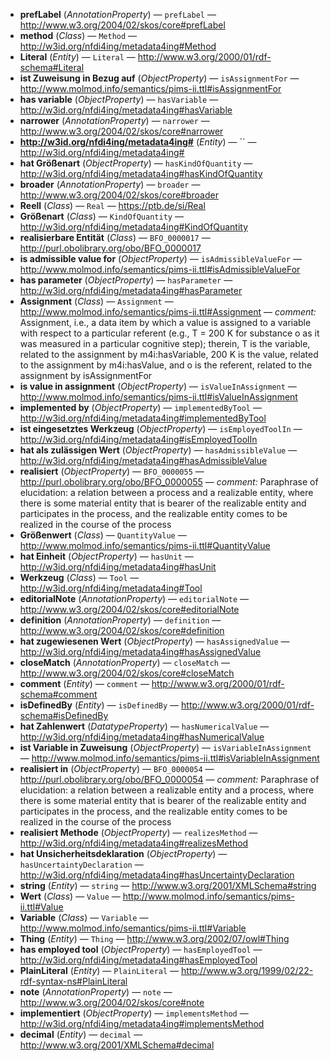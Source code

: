 - **prefLabel** (*AnnotationProperty*) — `prefLabel` — <http://www.w3.org/2004/02/skos/core#prefLabel>
  <span class='search-tokens' style='display:none'>http://www.w3.org/2004/02/skos/core#pref Label http://www.w3.org/2004/02/skos/core#pref label http://www.w3.org/2004/02/skos/core#prefLabel http://www.w3.org/2004/02/skos/core#preflabel pref Label pref label prefLabel preflabel</span>
- **method** (*Class*) — `Method` — <http://w3id.org/nfdi4ing/metadata4ing#Method>
  <span class='search-tokens' style='display:none'>Method http://w3id.org/nfdi4ing/metadata4ing# Method http://w3id.org/nfdi4ing/metadata4ing# method http://w3id.org/nfdi4ing/metadata4ing#Method http://w3id.org/nfdi4ing/metadata4ing#method method</span>
- **Literal** (*Entity*) — `Literal` — <http://www.w3.org/2000/01/rdf-schema#Literal>
  <span class='search-tokens' style='display:none'>Literal http://www.w3.org/2000/01/rdf schema# Literal http://www.w3.org/2000/01/rdf schema# literal http://www.w3.org/2000/01/rdf schema#Literal http://www.w3.org/2000/01/rdf-schema#Literal http://www.w3.org/2000/01/rdf-schema#literal literal</span>
- **ist Zuweisung in Bezug auf** (*ObjectProperty*) — `isAssignmentFor` — <http://www.molmod.info/semantics/pims-ii.ttl#isAssignmentFor>
  <span class='search-tokens' style='display:none'>http://www.molmod.info/semantics/pims ii.ttl#is Assignment For http://www.molmod.info/semantics/pims ii.ttl#is assignment for http://www.molmod.info/semantics/pims ii.ttl#isAssignmentFor http://www.molmod.info/semantics/pims-ii.ttl#isAssignmentFor http://www.molmod.info/semantics/pims-ii.ttl#isassignmentfor is Assignment For is assignment for isAssignmentFor isassignmentfor ist  Zuweisung in  Bezug auf ist  zuweisung in  bezug auf ist Zuweisung in Bezug auf ist zuweisung in bezug auf</span>
- **has variable** (*ObjectProperty*) — `hasVariable` — <http://w3id.org/nfdi4ing/metadata4ing#hasVariable>
  <span class='search-tokens' style='display:none'>has Variable has variable hasVariable hasvariable http://w3id.org/nfdi4ing/metadata4ing#has Variable http://w3id.org/nfdi4ing/metadata4ing#has variable http://w3id.org/nfdi4ing/metadata4ing#hasVariable http://w3id.org/nfdi4ing/metadata4ing#hasvariable</span>
- **narrower** (*AnnotationProperty*) — `narrower` — <http://www.w3.org/2004/02/skos/core#narrower>
  <span class='search-tokens' style='display:none'>http://www.w3.org/2004/02/skos/core#narrower narrower</span>
- **http://w3id.org/nfdi4ing/metadata4ing#** (*Entity*) — `` — <http://w3id.org/nfdi4ing/metadata4ing#>
  <span class='search-tokens' style='display:none'>http://w3id.org/nfdi4ing/metadata4ing#</span>
- **hat Größenart** (*ObjectProperty*) — `hasKindOfQuantity` — <http://w3id.org/nfdi4ing/metadata4ing#hasKindOfQuantity>
  <span class='search-tokens' style='display:none'>has Kind Of Quantity has kind of quantity hasKindOfQuantity haskindofquantity hat  Größenart hat  größenart hat Größenart hat größenart http://w3id.org/nfdi4ing/metadata4ing#has Kind Of Quantity http://w3id.org/nfdi4ing/metadata4ing#has kind of quantity http://w3id.org/nfdi4ing/metadata4ing#hasKindOfQuantity http://w3id.org/nfdi4ing/metadata4ing#haskindofquantity</span>
- **broader** (*AnnotationProperty*) — `broader` — <http://www.w3.org/2004/02/skos/core#broader>
  <span class='search-tokens' style='display:none'>broader http://www.w3.org/2004/02/skos/core#broader</span>
- **Reell** (*Class*) — `Real` — <https://ptb.de/si/Real>
  <span class='search-tokens' style='display:none'>Real Reell https://ptb.de/si/ Real https://ptb.de/si/ real https://ptb.de/si/Real https://ptb.de/si/real real reell</span>
- **Größenart** (*Class*) — `KindOfQuantity` — <http://w3id.org/nfdi4ing/metadata4ing#KindOfQuantity>
  <span class='search-tokens' style='display:none'>Größenart Kind Of Quantity KindOfQuantity größenart http://w3id.org/nfdi4ing/metadata4ing# Kind Of Quantity http://w3id.org/nfdi4ing/metadata4ing# kind of quantity http://w3id.org/nfdi4ing/metadata4ing#KindOfQuantity http://w3id.org/nfdi4ing/metadata4ing#kindofquantity kind of quantity kindofquantity</span>
- **realisierbare Entität** (*Class*) — `BFO_0000017` — <http://purl.obolibrary.org/obo/BFO_0000017>
  <span class='search-tokens' style='display:none'>BFO 0000017 BFO_0000017 bfo 0000017 bfo_0000017 http://purl.obolibrary.org/obo/BFO 0000017 http://purl.obolibrary.org/obo/BFO_0000017 http://purl.obolibrary.org/obo/bfo 0000017 http://purl.obolibrary.org/obo/bfo_0000017 realisierbare  Entität realisierbare  entität realisierbare Entität realisierbare entität</span>
- **is admissible value for** (*ObjectProperty*) — `isAdmissibleValueFor` — <http://www.molmod.info/semantics/pims-ii.ttl#isAdmissibleValueFor>
  <span class='search-tokens' style='display:none'>http://www.molmod.info/semantics/pims ii.ttl#is Admissible Value For http://www.molmod.info/semantics/pims ii.ttl#is admissible value for http://www.molmod.info/semantics/pims ii.ttl#isAdmissibleValueFor http://www.molmod.info/semantics/pims-ii.ttl#isAdmissibleValueFor http://www.molmod.info/semantics/pims-ii.ttl#isadmissiblevaluefor is Admissible Value For is admissible value for isAdmissibleValueFor isadmissiblevaluefor</span>
- **has parameter** (*ObjectProperty*) — `hasParameter` — <http://w3id.org/nfdi4ing/metadata4ing#hasParameter>
  <span class='search-tokens' style='display:none'>has Parameter has parameter hasParameter hasparameter http://w3id.org/nfdi4ing/metadata4ing#has Parameter http://w3id.org/nfdi4ing/metadata4ing#has parameter http://w3id.org/nfdi4ing/metadata4ing#hasParameter http://w3id.org/nfdi4ing/metadata4ing#hasparameter</span>
- **Assignment** (*Class*) — `Assignment` — <http://www.molmod.info/semantics/pims-ii.ttl#Assignment> — _comment:_ Assignment, i.e., a data item by which a value is assigned to a variable with respect to a particular referent (e.g., T = 200 K for substance o as it was measured in a particular cognitive step); therein, T is the variable, related to the assignment by m4i:hasVariable, 200 K is the value, related to the assignment by m4i:hasValue, and o is the referent, related to the assignment by isAssignmentFor
  <span class='search-tokens' style='display:none'>Assignment assignment http://www.molmod.info/semantics/pims ii.ttl# Assignment http://www.molmod.info/semantics/pims ii.ttl# assignment http://www.molmod.info/semantics/pims ii.ttl#Assignment http://www.molmod.info/semantics/pims-ii.ttl#Assignment http://www.molmod.info/semantics/pims-ii.ttl#assignment</span>
- **is value in assignment** (*ObjectProperty*) — `isValueInAssignment` — <http://www.molmod.info/semantics/pims-ii.ttl#isValueInAssignment>
  <span class='search-tokens' style='display:none'>http://www.molmod.info/semantics/pims ii.ttl#is Value In Assignment http://www.molmod.info/semantics/pims ii.ttl#is value in assignment http://www.molmod.info/semantics/pims ii.ttl#isValueInAssignment http://www.molmod.info/semantics/pims-ii.ttl#isValueInAssignment http://www.molmod.info/semantics/pims-ii.ttl#isvalueinassignment is Value In Assignment is value in assignment isValueInAssignment isvalueinassignment</span>
- **implemented by** (*ObjectProperty*) — `implementedByTool` — <http://w3id.org/nfdi4ing/metadata4ing#implementedByTool>
  <span class='search-tokens' style='display:none'>http://w3id.org/nfdi4ing/metadata4ing#implemented By Tool http://w3id.org/nfdi4ing/metadata4ing#implemented by tool http://w3id.org/nfdi4ing/metadata4ing#implementedByTool http://w3id.org/nfdi4ing/metadata4ing#implementedbytool implemented By Tool implemented by implemented by tool implementedByTool implementedbytool</span>
- **ist eingesetztes Werkzeug** (*ObjectProperty*) — `isEmployedToolIn` — <http://w3id.org/nfdi4ing/metadata4ing#isEmployedToolIn>
  <span class='search-tokens' style='display:none'>http://w3id.org/nfdi4ing/metadata4ing#is Employed Tool In http://w3id.org/nfdi4ing/metadata4ing#is employed tool in http://w3id.org/nfdi4ing/metadata4ing#isEmployedToolIn http://w3id.org/nfdi4ing/metadata4ing#isemployedtoolin is Employed Tool In is employed tool in isEmployedToolIn isemployedtoolin ist eingesetztes  Werkzeug ist eingesetztes  werkzeug ist eingesetztes Werkzeug ist eingesetztes werkzeug</span>
- **hat als zulässigen Wert** (*ObjectProperty*) — `hasAdmissibleValue` — <http://w3id.org/nfdi4ing/metadata4ing#hasAdmissibleValue>
  <span class='search-tokens' style='display:none'>has Admissible Value has admissible value hasAdmissibleValue hasadmissiblevalue hat als zulässigen  Wert hat als zulässigen  wert hat als zulässigen Wert hat als zulässigen wert http://w3id.org/nfdi4ing/metadata4ing#has Admissible Value http://w3id.org/nfdi4ing/metadata4ing#has admissible value http://w3id.org/nfdi4ing/metadata4ing#hasAdmissibleValue http://w3id.org/nfdi4ing/metadata4ing#hasadmissiblevalue</span>
- **realisiert** (*ObjectProperty*) — `BFO_0000055` — <http://purl.obolibrary.org/obo/BFO_0000055> — _comment:_ Paraphrase of elucidation: a relation between a process and a realizable entity, where there is some material entity that is bearer of the realizable entity and participates in the process, and the realizable entity comes to be realized in the course of the process
  <span class='search-tokens' style='display:none'>BFO 0000055 BFO_0000055 bfo 0000055 bfo_0000055 http://purl.obolibrary.org/obo/BFO 0000055 http://purl.obolibrary.org/obo/BFO_0000055 http://purl.obolibrary.org/obo/bfo 0000055 http://purl.obolibrary.org/obo/bfo_0000055 realisiert</span>
- **Größenwert** (*Class*) — `QuantityValue` — <http://www.molmod.info/semantics/pims-ii.ttl#QuantityValue>
  <span class='search-tokens' style='display:none'>Größenwert Quantity Value QuantityValue größenwert http://www.molmod.info/semantics/pims ii.ttl# Quantity Value http://www.molmod.info/semantics/pims ii.ttl# quantity value http://www.molmod.info/semantics/pims ii.ttl#QuantityValue http://www.molmod.info/semantics/pims-ii.ttl#QuantityValue http://www.molmod.info/semantics/pims-ii.ttl#quantityvalue quantity value quantityvalue</span>
- **hat Einheit** (*ObjectProperty*) — `hasUnit` — <http://w3id.org/nfdi4ing/metadata4ing#hasUnit>
  <span class='search-tokens' style='display:none'>has Unit has unit hasUnit hasunit hat  Einheit hat  einheit hat Einheit hat einheit http://w3id.org/nfdi4ing/metadata4ing#has Unit http://w3id.org/nfdi4ing/metadata4ing#has unit http://w3id.org/nfdi4ing/metadata4ing#hasUnit http://w3id.org/nfdi4ing/metadata4ing#hasunit</span>
- **Werkzeug** (*Class*) — `Tool` — <http://w3id.org/nfdi4ing/metadata4ing#Tool>
  <span class='search-tokens' style='display:none'>Tool Werkzeug http://w3id.org/nfdi4ing/metadata4ing# Tool http://w3id.org/nfdi4ing/metadata4ing# tool http://w3id.org/nfdi4ing/metadata4ing#Tool http://w3id.org/nfdi4ing/metadata4ing#tool tool werkzeug</span>
- **editorialNote** (*AnnotationProperty*) — `editorialNote` — <http://www.w3.org/2004/02/skos/core#editorialNote>
  <span class='search-tokens' style='display:none'>editorial Note editorial note editorialNote editorialnote http://www.w3.org/2004/02/skos/core#editorial Note http://www.w3.org/2004/02/skos/core#editorial note http://www.w3.org/2004/02/skos/core#editorialNote http://www.w3.org/2004/02/skos/core#editorialnote</span>
- **definition** (*AnnotationProperty*) — `definition` — <http://www.w3.org/2004/02/skos/core#definition>
  <span class='search-tokens' style='display:none'>definition http://www.w3.org/2004/02/skos/core#definition</span>
- **hat zugewiesenen Wert** (*ObjectProperty*) — `hasAssignedValue` — <http://w3id.org/nfdi4ing/metadata4ing#hasAssignedValue>
  <span class='search-tokens' style='display:none'>has Assigned Value has assigned value hasAssignedValue hasassignedvalue hat zugewiesenen  Wert hat zugewiesenen  wert hat zugewiesenen Wert hat zugewiesenen wert http://w3id.org/nfdi4ing/metadata4ing#has Assigned Value http://w3id.org/nfdi4ing/metadata4ing#has assigned value http://w3id.org/nfdi4ing/metadata4ing#hasAssignedValue http://w3id.org/nfdi4ing/metadata4ing#hasassignedvalue</span>
- **closeMatch** (*AnnotationProperty*) — `closeMatch` — <http://www.w3.org/2004/02/skos/core#closeMatch>
  <span class='search-tokens' style='display:none'>close Match close match closeMatch closematch http://www.w3.org/2004/02/skos/core#close Match http://www.w3.org/2004/02/skos/core#close match http://www.w3.org/2004/02/skos/core#closeMatch http://www.w3.org/2004/02/skos/core#closematch</span>
- **comment** (*Entity*) — `comment` — <http://www.w3.org/2000/01/rdf-schema#comment>
  <span class='search-tokens' style='display:none'>comment http://www.w3.org/2000/01/rdf schema#comment http://www.w3.org/2000/01/rdf-schema#comment</span>
- **isDefinedBy** (*Entity*) — `isDefinedBy` — <http://www.w3.org/2000/01/rdf-schema#isDefinedBy>
  <span class='search-tokens' style='display:none'>http://www.w3.org/2000/01/rdf schema#is Defined By http://www.w3.org/2000/01/rdf schema#is defined by http://www.w3.org/2000/01/rdf schema#isDefinedBy http://www.w3.org/2000/01/rdf-schema#isDefinedBy http://www.w3.org/2000/01/rdf-schema#isdefinedby is Defined By is defined by isDefinedBy isdefinedby</span>
- **hat Zahlenwert** (*DatatypeProperty*) — `hasNumericalValue` — <http://w3id.org/nfdi4ing/metadata4ing#hasNumericalValue>
  <span class='search-tokens' style='display:none'>has Numerical Value has numerical value hasNumericalValue hasnumericalvalue hat  Zahlenwert hat  zahlenwert hat Zahlenwert hat zahlenwert http://w3id.org/nfdi4ing/metadata4ing#has Numerical Value http://w3id.org/nfdi4ing/metadata4ing#has numerical value http://w3id.org/nfdi4ing/metadata4ing#hasNumericalValue http://w3id.org/nfdi4ing/metadata4ing#hasnumericalvalue</span>
- **ist Variable in Zuweisung** (*ObjectProperty*) — `isVariableInAssignment` — <http://www.molmod.info/semantics/pims-ii.ttl#isVariableInAssignment>
  <span class='search-tokens' style='display:none'>http://www.molmod.info/semantics/pims ii.ttl#is Variable In Assignment http://www.molmod.info/semantics/pims ii.ttl#is variable in assignment http://www.molmod.info/semantics/pims ii.ttl#isVariableInAssignment http://www.molmod.info/semantics/pims-ii.ttl#isVariableInAssignment http://www.molmod.info/semantics/pims-ii.ttl#isvariableinassignment is Variable In Assignment is variable in assignment isVariableInAssignment ist  Variable in  Zuweisung ist  variable in  zuweisung ist Variable in Zuweisung ist variable in zuweisung isvariableinassignment</span>
- **realisiert in** (*ObjectProperty*) — `BFO_0000054` — <http://purl.obolibrary.org/obo/BFO_0000054> — _comment:_ Paraphrase of elucidation: a relation between a realizable entity and a process, where there is some material entity that is bearer of the realizable entity and participates in the process, and the realizable entity comes to be realized in the course of the process
  <span class='search-tokens' style='display:none'>BFO 0000054 BFO_0000054 bfo 0000054 bfo_0000054 http://purl.obolibrary.org/obo/BFO 0000054 http://purl.obolibrary.org/obo/BFO_0000054 http://purl.obolibrary.org/obo/bfo 0000054 http://purl.obolibrary.org/obo/bfo_0000054 realisiert in</span>
- **realisiert Methode** (*ObjectProperty*) — `realizesMethod` — <http://w3id.org/nfdi4ing/metadata4ing#realizesMethod>
  <span class='search-tokens' style='display:none'>http://w3id.org/nfdi4ing/metadata4ing#realizes Method http://w3id.org/nfdi4ing/metadata4ing#realizes method http://w3id.org/nfdi4ing/metadata4ing#realizesMethod http://w3id.org/nfdi4ing/metadata4ing#realizesmethod realisiert  Methode realisiert  methode realisiert Methode realisiert methode realizes Method realizes method realizesMethod realizesmethod</span>
- **hat Unsicherheitsdeklaration** (*ObjectProperty*) — `hasUncertaintyDeclaration` — <http://w3id.org/nfdi4ing/metadata4ing#hasUncertaintyDeclaration>
  <span class='search-tokens' style='display:none'>has Uncertainty Declaration has uncertainty declaration hasUncertaintyDeclaration hasuncertaintydeclaration hat  Unsicherheitsdeklaration hat  unsicherheitsdeklaration hat Unsicherheitsdeklaration hat unsicherheitsdeklaration http://w3id.org/nfdi4ing/metadata4ing#has Uncertainty Declaration http://w3id.org/nfdi4ing/metadata4ing#has uncertainty declaration http://w3id.org/nfdi4ing/metadata4ing#hasUncertaintyDeclaration http://w3id.org/nfdi4ing/metadata4ing#hasuncertaintydeclaration</span>
- **string** (*Entity*) — `string` — <http://www.w3.org/2001/XMLSchema#string>
  <span class='search-tokens' style='display:none'>http://www.w3.org/2001/XML Schema#string http://www.w3.org/2001/XMLSchema#string http://www.w3.org/2001/xml schema#string http://www.w3.org/2001/xmlschema#string string</span>
- **Wert** (*Class*) — `Value` — <http://www.molmod.info/semantics/pims-ii.ttl#Value>
  <span class='search-tokens' style='display:none'>Value Wert http://www.molmod.info/semantics/pims ii.ttl# Value http://www.molmod.info/semantics/pims ii.ttl# value http://www.molmod.info/semantics/pims ii.ttl#Value http://www.molmod.info/semantics/pims-ii.ttl#Value http://www.molmod.info/semantics/pims-ii.ttl#value value wert</span>
- **Variable** (*Class*) — `Variable` — <http://www.molmod.info/semantics/pims-ii.ttl#Variable>
  <span class='search-tokens' style='display:none'>Variable http://www.molmod.info/semantics/pims ii.ttl# Variable http://www.molmod.info/semantics/pims ii.ttl# variable http://www.molmod.info/semantics/pims ii.ttl#Variable http://www.molmod.info/semantics/pims-ii.ttl#Variable http://www.molmod.info/semantics/pims-ii.ttl#variable variable</span>
- **Thing** (*Entity*) — `Thing` — <http://www.w3.org/2002/07/owl#Thing>
  <span class='search-tokens' style='display:none'>Thing http://www.w3.org/2002/07/owl# Thing http://www.w3.org/2002/07/owl# thing http://www.w3.org/2002/07/owl#Thing http://www.w3.org/2002/07/owl#thing thing</span>
- **has employed tool** (*ObjectProperty*) — `hasEmployedTool` — <http://w3id.org/nfdi4ing/metadata4ing#hasEmployedTool>
  <span class='search-tokens' style='display:none'>has Employed Tool has employed tool hasEmployedTool hasemployedtool http://w3id.org/nfdi4ing/metadata4ing#has Employed Tool http://w3id.org/nfdi4ing/metadata4ing#has employed tool http://w3id.org/nfdi4ing/metadata4ing#hasEmployedTool http://w3id.org/nfdi4ing/metadata4ing#hasemployedtool</span>
- **PlainLiteral** (*Entity*) — `PlainLiteral` — <http://www.w3.org/1999/02/22-rdf-syntax-ns#PlainLiteral>
  <span class='search-tokens' style='display:none'>Plain Literal PlainLiteral http://www.w3.org/1999/02/22 rdf syntax ns# Plain Literal http://www.w3.org/1999/02/22 rdf syntax ns# plain literal http://www.w3.org/1999/02/22 rdf syntax ns#PlainLiteral http://www.w3.org/1999/02/22-rdf-syntax-ns#PlainLiteral http://www.w3.org/1999/02/22-rdf-syntax-ns#plainliteral plain literal plainliteral</span>
- **note** (*AnnotationProperty*) — `note` — <http://www.w3.org/2004/02/skos/core#note>
  <span class='search-tokens' style='display:none'>http://www.w3.org/2004/02/skos/core#note note</span>
- **implementiert** (*ObjectProperty*) — `implementsMethod` — <http://w3id.org/nfdi4ing/metadata4ing#implementsMethod>
  <span class='search-tokens' style='display:none'>http://w3id.org/nfdi4ing/metadata4ing#implements Method http://w3id.org/nfdi4ing/metadata4ing#implements method http://w3id.org/nfdi4ing/metadata4ing#implementsMethod http://w3id.org/nfdi4ing/metadata4ing#implementsmethod implementiert implements Method implements method implementsMethod implementsmethod</span>
- **decimal** (*Entity*) — `decimal` — <http://www.w3.org/2001/XMLSchema#decimal>
  <span class='search-tokens' style='display:none'>decimal http://www.w3.org/2001/XML Schema#decimal http://www.w3.org/2001/XMLSchema#decimal http://www.w3.org/2001/xml schema#decimal http://www.w3.org/2001/xmlschema#decimal</span>